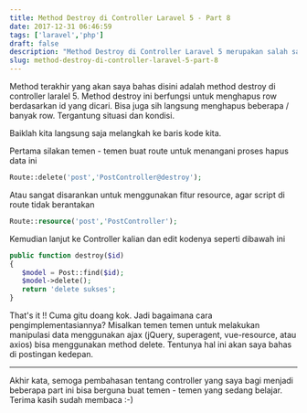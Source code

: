 ```yaml
---
title: Method Destroy di Controller Laravel 5 - Part 8
date: 2017-12-31 06:46:59
tags: ['laravel','php']
draft: false
description: "Method Destroy di Controller Laravel 5 merupakan salah satu dari keluarga besar yang bermarga CRUD. Method ini berfungsi untuk menghapus sebuah atau beberapa data sekaligus. Yuk mari kita cari tau.."
slug: method-destroy-di-controller-laravel-5-part-8
---
```


Method terakhir yang akan saya bahas disini adalah method destroy di controller laralel 5. Method destroy ini berfungsi untuk menghapus row berdasarkan id yang dicari. Bisa juga sih langsung menghapus beberapa / banyak row. Tergantung situasi dan kondisi.

Baiklah kita langsung saja melangkah ke baris kode kita.

Pertama silakan temen - temen buat route untuk menangani proses hapus data ini

```php
Route::delete('post','PostController@destroy');
```

Atau sangat disarankan untuk menggunakan fitur resource, agar script di route tidak berantakan

```php
Route::resource('post','PostController');
```

Kemudian lanjut ke Controller kalian dan edit kodenya seperti dibawah ini

```php
public function destroy($id)
{
   $model = Post::find($id);
   $model->delete();
   return 'delete sukses';
}
```

That's it !! Cuma gitu doang kok. Jadi bagaimana cara pengimplementasiannya? Misalkan temen temen untuk melakukan manipulasi data menggunakan ajax (jQuery, superagent, vue-resource, atau axios) bisa menggunakan method delete. Tentunya hal ini akan saya bahas di postingan kedepan.

<hr/>

Akhir kata, semoga pembahasan tentang controller yang saya bagi menjadi beberapa part ini bisa berguna buat temen - temen yang sedang belajar. Terima kasih sudah membaca :-)
